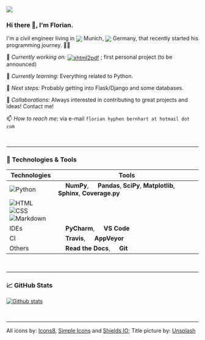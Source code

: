 <img src="https://images.unsplash.com/photo-1587620962725-abab7fe55159?ixlib=rb-1.2.1&ixid=eyJhcHBfaWQiOjEyMDd9&auto=format&fit=crop&w=1189&h=300&q=80"/>
 
### Hi there 👋, I'm Florian.


I'm a civil engineer living in <img src="https://img.icons8.com/color/25/000000/munich-cathedral.png" align="center"/> Munich, <img src="https://img.icons8.com/doodle/25/000000/germany.png" align="center"/> Germany, that recently started his programming journey. 👨‍💻


🔨 *Currently working on:* <a href="https://github.com/xhtml2pdf/xhtml2pdf"><img src="https://img.shields.io/badge/-xtml2pdf-000605?logo=github" alt="xhtml2pdf" align="center"/></a> ; first personal project (to be announced)
 
🌱 *Currently learning:* Everything related to Python.

🎯 *Next steps:* Probably getting into Flask/Django and some databases.

🤝 *Collaborations:* Always interested in contributing to great projects and ideas! Contact me!

📫 *How to reach me*: via e-mail `florian hyphen bernhart at hotmail dot com`

<br>

---
### 🔧 Technologies & Tools

| Technologies | Tools |
|-|-|
| ![Python](https://img.shields.io/badge/-Python-3C78A9?logo=python&logoColor=FFFFFF) | <img src="https://simpleicons.org/icons/numpy.svg" width="15"/> **NumPy**, <img src="https://simpleicons.org/icons/pandas.svg" width="15"/> **Pandas**, **SciPy**, **Matplotlib**, **Sphinx**, **Coverage.py** |
| ![HTML](https://img.shields.io/badge/-HTML-ff751a?logo=HTML5&logoColor=FFFFFF) ![CSS](https://img.shields.io/badge/-CSS-2965f1?logo=CSS3&logoColor=FFFFFF) <br> ![Markdown](https://img.shields.io/badge/-Markdown-black?logo=markdown&logoColor=FFFFFF) | |
| IDEs | <img src="https://simpleicons.org/icons/pycharm.svg" width="15"/> **PyCharm**, <img src="https://simpleicons.org/icons/visualstudiocode.svg" width="15"/> **VS Code** |
| CI | <img src="https://simpleicons.org/icons/travisci.svg" width="15"/> **Travis**, <img src="https://simpleicons.org/icons/appveyor.svg" width="15"/> **AppVeyor** |
| Others | <img src="https://simpleicons.org/icons/readthedocs.svg" width="15"/> **Read the Docs**, <img src="https://simpleicons.org/icons/git.svg" width="15"/> **Git**|

<br>

---
### 📈 GitHub Stats

[![Github stats](https://github-readme-stats.vercel.app/api?username=fbernhart&show_icons=true&hide_rank=true&include_all_commits=true)](https://github.com/fbernhart/fbernhart/README.md)
<!--[![Top Langs](https://github-readme-stats.vercel.app/api/top-langs?username=fbernhart)](https://github.com/fbernhart/fbernhart/README.md)-->

<br>

---
All icons by: <a href="https://icons8.com">Icons8</a>, <a href="https://simpleicons.org">Simple Icons</a> and <a href="https://shields.io">Shields IO</a>; Title picture by: <a href="https://unsplash.com">Unsplash</a>
